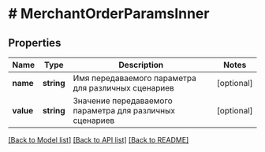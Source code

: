 # # MerchantOrderParamsInner

## Properties

Name | Type | Description | Notes
------------ | ------------- | ------------- | -------------
**name** | **string** | Имя передаваемого параметра для различных сценариев | [optional]
**value** | **string** | Значение передаваемого параметра для различных сценариев | [optional]

[[Back to Model list]](../../README.md#models) [[Back to API list]](../../README.md#endpoints) [[Back to README]](../../README.md)
